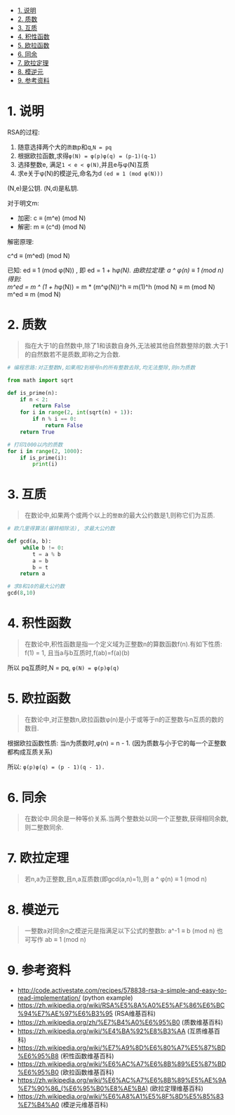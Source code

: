 

<!-- TOC -->

- [1. 说明](#1-说明)
- [2. 质数](#2-质数)
- [3. 互质](#3-互质)
- [4. 积性函数](#4-积性函数)
- [5. 欧拉函数](#5-欧拉函数)
- [6. 同余](#6-同余)
- [7. 欧拉定理](#7-欧拉定理)
- [8. 模逆元](#8-模逆元)
- [9. 参考资料](#9-参考资料)

<!-- /TOC -->



# 1. 说明

RSA的过程:

1. 随意选择两个大的`质数`p和q,`N = pq`
2. 根据欧拉函数,求得`φ(N) = φ(p)φ(q) = (p-1)(q-1)`
3. 选择整数e, 满足`1 < e < φ(N)`,并且e与φ(N)互质
4. 求e关于φ(N)的模逆元,命名为d `(ed ≡ 1 (mod φ(N)))`

(N,e)是公钥. (N,d)是私钥. 

对于明文m:  

* 加密: c ≡ (m^e) (mod N)
* 解密: m ≡ (c^d) (mod N)

解密原理:

c^d ≡ (m^ed) (mod N)

已知: ed ≡ 1 (mod φ(N)) , 即 ed = 1 + h*φ(N). 由欧拉定理: a ^ φ(n) ≡ 1 (mod n) 得到:   
m^ed = m ^ (1 + h*φ(N)) = m * (m^φ(N))^h ≡ m(1)^h (mod N) ≡ m (mod N)  
m^ed ≡ m (mod N)  

# 2. 质数

> 指在大于1的自然数中,除了1和该数自身外,无法被其他自然数整除的数.大于1的自然数若不是质数,即称之为合数.

```python
# 编程思路:对正整数N,如果用2到根号n的所有整数去除,均无法整除,则n为质数

from math import sqrt

def is_prime(n):
    if n < 2:
        return False
    for i in range(2, int(sqrt(n) + 1)):
        if n % i == 0:
            return False
    return True

# 打印1000以内的质数
for i in range(2, 1000):
    if is_prime(i):
        print(i)
```

# 3. 互质

> 在数论中,如果两个或两个以上的`整数`的最大公约数是1,则称它们为互质.

```python
# 欧几里得算法(辗转相除法), 求最大公约数

def gcd(a, b):
     while b != 0:
        t = a % b
        a = b
        b = t
    return a

# 求8和10的最大公约数
gcd(8,10)
```

# 4. 积性函数

> 在数论中,积性函数是指一个定义域为正整数n的算数函数f(n).有如下性质: f(1) = 1, 且当a与b互质时,f(ab)=f(a)(b)

所以 pq互质时,N = pq, `φ(N) = φ(p)φ(q)`

# 5. 欧拉函数

> 在数论中,对正整数n,欧拉函数φ(n)是小于或等于n的正整数与n互质的数的数目.

根据欧拉函数性质: 当n为质数时,φ(n) = n - 1.  (因为质数与小于它的每一个正整数都构成互质关系)

所以: `φ(p)φ(q) = (p - 1)(q - 1).`


# 6. 同余

> 在数论中.同余是一种等价关系.当两个整数处以同一个正整数,获得相同余数,则二整数同余.

# 7. 欧拉定理

> 若n,a为正整数,且n,a互质数(即gcd(a,n)=1),则 a ^ φ(n) ≡ 1 (mod n)

# 8. 模逆元

> 一整数a对同余n之模逆元是指满足以下公式的整数b:  a^-1 ≡ b (mod n) 也可写作 ab ≡ 1 (mod n)

# 9. 参考资料

* http://code.activestate.com/recipes/578838-rsa-a-simple-and-easy-to-read-implementation/ (python example)
* https://zh.wikipedia.org/wiki/RSA%E5%8A%A0%E5%AF%86%E6%BC%94%E7%AE%97%E6%B3%95 (RSA维基百科)
* https://zh.wikipedia.org/zh/%E7%B4%A0%E6%95%B0 (质数维基百科)
* https://zh.wikipedia.org/wiki/%E4%BA%92%E8%B3%AA (互质维基百科)
* https://zh.wikipedia.org/wiki/%E7%A9%8D%E6%80%A7%E5%87%BD%E6%95%B8 (积性函数维基百科)
* https://zh.wikipedia.org/wiki/%E6%AC%A7%E6%8B%89%E5%87%BD%E6%95%B0 (欧拉函数维基百科)
* https://zh.wikipedia.org/wiki/%E6%AC%A7%E6%8B%89%E5%AE%9A%E7%90%86_(%E6%95%B0%E8%AE%BA) (欧拉定理维基百科)
* https://zh.wikipedia.org/wiki/%E6%A8%A1%E5%8F%8D%E5%85%83%E7%B4%A0 (模逆元维基百科)
